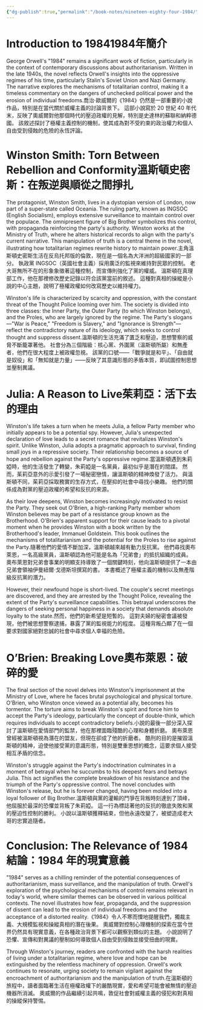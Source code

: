 ```yaml
---
{"dg-publish":true,"permalink":"/book-notes/nineteen-eighty-four-1984/","dgPassFrontmatter":true,"created":"2024-11-24T10:41:52.789+08:00","updated":"2024-11-27T18:15:38.430+08:00"}
---
```


# Introduction to 19841984年簡介

George Orwell's "1984" remains a significant work of fiction, particularly in the context of contemporary discussions about authoritarianism. Written in the late 1940s, the novel reflects Orwell's insights into the oppressive regimes of his time, particularly Stalin's Soviet Union and Nazi Germany. The narrative explores the mechanisms of totalitarian control, making it a timeless commentary on the dangers of unchecked political power and the erosion of individual freedoms.喬治‧歐威爾的《1984》仍然是一部重要的小說作品，特別是在當代關於威權主義的討論背景下。 這部小說寫於 20 世紀 40 年代末，反映了奧威爾對他那個時代的壓迫政權的見解，特別是史達林的蘇聯和納粹德國。 該敘述探討了極權主義控制的機制，使其成為對不受約束的政治權力和個人自由受到侵蝕的危險的永恆評論。

# Winston Smith: Torn Between Rebellion and Conformity溫斯頓史密斯：在叛逆與順從之間掙扎

The protagonist, Winston Smith, lives in a dystopian version of London, now part of a super-state called Oceania. The ruling party, known as INGSOC (English Socialism), employs extensive surveillance to maintain control over the populace. The omnipresent figure of Big Brother symbolizes this control, with propaganda reinforcing the party's authority. Winston works at the Ministry of Truth, where he alters historical records to align with the party's current narrative. This manipulation of truth is a central theme in the novel, illustrating how totalitarian regimes rewrite history to maintain power.主角溫斯頓史密斯生活在反烏托邦版的倫敦，現在是一個名為大洋洲的超級國家的一部分。 執政黨 INGSOC（英國社會主義）採用廣泛的監視來維持對民眾的控制。 老大哥無所不在的形象象徵著這種控制，而宣傳則強化了黨的權威。 溫斯頓在真理部工作，他在那裡修改歷史記錄以符合該黨當前的敘述。 這種對真相的操縱是小說的中心主題，說明了極權政權如何改寫歷史以維持權力。

Winston's life is characterized by scarcity and oppression, with the constant threat of the Thought Police looming over him. The society is divided into three classes: the Inner Party, the Outer Party (to which Winston belongs), and the Proles, who are largely ignored by the regime. The Party's slogans—"War is Peace," "Freedom is Slavery," and "Ignorance is Strength"—reflect the contradictory nature of its ideology, which seeks to control thought and suppress dissent.溫斯頓的生活充滿了匱乏和壓迫，思想警察的威脅不斷籠罩著他。 社會分為三個階級：核心黨、外圍黨（溫斯頓所屬）和無產者，他們在很大程度上被政權忽視。 該黨的口號——「戰爭就是和平」、「自由就是奴役」和「無知就是力量」——反映了其意識形態的矛盾本質，即試圖控制思想並壓制異議。

# Julia: A Reason to Live茱莉亞：活下去的理由

Winston's life takes a turn when he meets Julia, a fellow Party member who initially appears to be a potential spy. However, Julia's unexpected declaration of love leads to a secret romance that revitalizes Winston's spirit. Unlike Winston, Julia adopts a pragmatic approach to survival, finding small joys in a repressive society. Their relationship becomes a source of hope and rebellion against the Party's oppressive regime.當溫斯頓遇到朱莉婭時，他的生活發生了轉變，朱莉婭是一名黨員，最初似乎是潛在的間諜。 然而，茱莉亞意外的示愛引發了一場秘密戀情，讓溫斯頓的精神煥發了活力。 與溫斯頓不同，茱莉亞採取務實的生存方式，在壓抑的社會中尋找小樂趣。 他們的關係成為對黨的壓迫政權的希望和反抗的來源。

As their love deepens, Winston becomes increasingly motivated to resist the Party. They seek out O'Brien, a high-ranking Party member whom Winston believes may be part of a resistance group known as the Brotherhood. O'Brien's apparent support for their cause leads to a pivotal moment when he provides Winston with a book written by the Brotherhood's leader, Immanuel Goldstein. This book outlines the mechanisms of totalitarianism and the potential for the Proles to rise against the Party.隨著他們的愛情不斷加深，溫斯頓越來越有動力反抗黨。 他們尋找奧布萊恩，一名高級黨員，溫斯頓認為他可能是名為「兄弟會」的抵抗組織的成員。 奧布萊恩對兄弟會事業的明顯支持導致了一個關鍵時刻，他向溫斯頓提供了一本由兄弟會領袖伊曼紐爾·戈德斯坦撰寫的書。 本書概述了極權主義的機制以及無產階級反抗黨的潛力。

However, their newfound hope is short-lived. The couple's secret meetings are discovered, and they are arrested by the Thought Police, revealing the extent of the Party's surveillance capabilities. This betrayal underscores the dangers of seeking personal happiness in a society that demands absolute loyalty to the state.然而，他們的新希望是短暫的。 這對夫婦的秘密會議被發現，他們被思想警察逮捕，暴露了黨的監視能力的程度。 這種背叛凸顯了在一個要求對國家絕對忠誠的社會中尋求個人幸福的危險。

# O’Brien: Breaking Love奧布萊恩：破碎的愛

The final section of the novel delves into Winston's imprisonment at the Ministry of Love, where he faces brutal psychological and physical torture. O'Brien, who Winston once viewed as a potential ally, becomes his tormentor. The torture aims to break Winston's spirit and force him to accept the Party's ideology, particularly the concept of double-think, which requires individuals to accept contradictory beliefs.小說的最後一部分深入探討了溫斯頓在愛情部門的監禁，他在那裡面臨殘酷的心理和身體折磨。 奧布萊恩曾經被溫斯頓視為潛在的盟友，但現在卻成了他的折磨者。 酷刑的目的是摧毀溫斯頓的精神，迫使他接受黨的意識形態，特別是雙重思想的概念，這要求個人接受相互矛盾的信念。

Winston's struggle against the Party's indoctrination culminates in a moment of betrayal when he succumbs to his deepest fears and betrays Julia. This act signifies the complete breakdown of his resistance and the triumph of the Party's oppressive control. The novel concludes with Winston's release, but he is forever changed, having been molded into a loyal follower of Big Brother.溫斯頓與黨的灌輸的鬥爭在背叛時刻達到了頂峰，他屈服於最深的恐懼並背叛了朱莉婭。 這一行為標誌著他的反抗的徹底失敗和黨的壓迫性控制的勝利。 小說以溫斯頓獲釋結束，但他永遠改變了，被塑造成老大哥的忠實追隨者。

# Conclusion: The Relevance of 1984結論：1984 年的現實意義

"1984" serves as a chilling reminder of the potential consequences of authoritarianism, mass surveillance, and the manipulation of truth. Orwell's exploration of the psychological mechanisms of control remains relevant in today's world, where similar themes can be observed in various political contexts. The novel illustrates how fear, propaganda, and the suppression of dissent can lead to the erosion of individual freedoms and the acceptance of a distorted reality.《1984》令人不寒而慄地提醒我們，獨裁主義、大規模監視和操縱真相的潛在後果。 奧威爾對控制心理機制的探索在當今世界仍然具有現實意義，在各種政治背景下都可以觀察到類似的主題。 小說說明了恐懼、宣傳和對異議的壓制如何導致個人自由受到侵蝕並接受扭曲的現實。

Through Winston's journey, readers are confronted with the harsh realities of living under a totalitarian regime, where love and hope can be extinguished by the relentless machinery of oppression. Orwell's work continues to resonate, urging society to remain vigilant against the encroachment of authoritarianism and the manipulation of truth.在溫斯頓的旅程中，讀者面臨著生活在極權政權下的嚴酷現實，愛和希望可能會被無情的壓迫機器所消滅。 奧威爾的作品繼續引起共鳴，敦促社會對威權主義的侵犯和對真相的操縱保持警惕。
